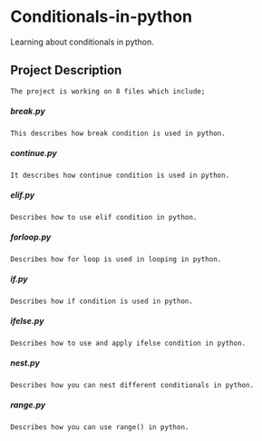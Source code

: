# Conditionals-in-python
Learning about conditionals in python.
## Project Description
    The project is working on 8 files which include;
##### break.py
    This describes how break condition is used in python.
##### continue.py
    It describes how continue condition is used in python.
##### elif.py
    Describes how to use elif condition in python.
##### forloop.py
    Describes how for loop is used in looping in python.
##### if.py
    Describes how if condition is used in python.
##### ifelse.py
    Describes how to use and apply ifelse condition in python.
##### nest.py
    Describes how you can nest different conditionals in python.
##### range.py
    Describes how you can use range() in python.
